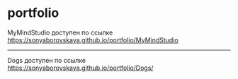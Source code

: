 # portfolio
MyMindStudio доступен по ссылке https://sonyaborovskaya.github.io/portfolio/MyMindStudio
_________________________________________________________________________________________
Dogs доступен по ссылке https://sonyaborovskaya.github.io/portfolio/Dogs/
